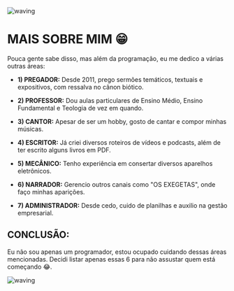 <img src="https://capsule-render.vercel.app/api?type=waving&height=90&color=gradient" alt="waving">

# MAIS SOBRE MIM 😁
Pouca gente sabe disso, mas além da programação, eu me dedico a várias outras áreas:

* **1) PREGADOR:** Desde 2011, prego sermões temáticos, textuais e expositivos, com ressalva no cânon biótico.

* **2) PROFESSOR:** Dou aulas particulares de Ensino Médio, Ensino Fundamental e Teologia de vez em quando.

* **3) CANTOR:** Apesar de ser um hobby, gosto de cantar e compor minhas músicas.

* **4) ESCRITOR:** Já criei diversos roteiros de vídeos e podcasts, além de ter escrito alguns livros em PDF.

* **5) MECÂNICO:** Tenho experiência em consertar diversos aparelhos eletrônicos.

* **6) NARRADOR:** Gerencio outros canais como "OS EXEGETAS", onde faço minhas aparições.

* **7) ADMINISTRADOR:** Desde cedo, cuido de planilhas e auxilio na gestão empresarial.

## CONCLUSÃO: 
Eu não sou apenas um programador, estou ocupado cuidando dessas áreas mencionadas. Decidi listar apenas essas 6 para não assustar quem está começando 😂.

<img src="https://capsule-render.vercel.app/api?type=waving&height=90&color=gradient" alt="waving">
